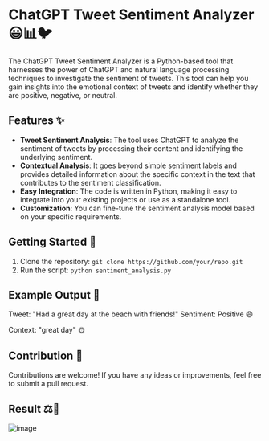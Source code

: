 # ChatGPT Tweet Sentiment Analyzer 😃📊🐦

The ChatGPT Tweet Sentiment Analyzer is a Python-based tool that harnesses the power of ChatGPT and natural language processing techniques to investigate the sentiment of tweets. This tool can help you gain insights into the emotional context of tweets and identify whether they are positive, negative, or neutral.

## Features ✨

- **Tweet Sentiment Analysis**: The tool uses ChatGPT to analyze the sentiment of tweets by processing their content and identifying the underlying sentiment.
- **Contextual Analysis**: It goes beyond simple sentiment labels and provides detailed information about the specific context in the text that contributes to the sentiment classification.
- **Easy Integration**: The code is written in Python, making it easy to integrate into your existing projects or use as a standalone tool.
- **Customization**: You can fine-tune the sentiment analysis model based on your specific requirements.

## Getting Started 🚀

1. Clone the repository: `git clone https://github.com/your/repo.git`
2. Run the script: `python sentiment_analysis.py`

## Example Output 📝

Tweet: "Had a great day at the beach with friends!"
Sentiment: Positive 😄

Context: "great day" 🌞

## Contribution 🤝

Contributions are welcome! If you have any ideas or improvements, feel free to submit a pull request.

## Result ⚖️🎯
![image](https://github.com/er-aryan/ChatGPT/assets/72487339/12f28513-1b99-4c37-9191-7b756dd43aa3)



